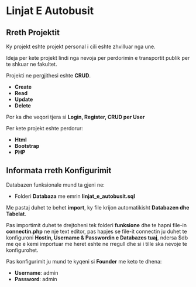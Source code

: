 # Linjat E Autobusit

## Rreth Projektit

Ky projekt eshte projekt personal i cili eshte zhvilluar nga une.

Ideja per kete projekt lindi nga nevoja per perdorimin e transportit publik per te shkuar ne fakultet.

Projekti ne pergjithesi eshte **CRUD**.

 - **Create** 
 - **Read** 
 - **Update** 
 - **Delete**

Por ka dhe veqori tjera si **Login, Register, CRUD per User**

Per kete projekt eshte perdorur:

 - **Html**
 - **Bootstrap** 
 - **PHP**

## Informata rreth Konfigurimit

Databazen funksionale mund ta gjeni ne:

 - Folderi **Databaza** me emrin **linjat_e_autobusit.sql**

Me pastaj duhet te behet **import**, ky file krijon automatikisht **Databazen dhe Tabelat**.

Pas importimit duhet te drejtoheni tek folderi **funksione** dhe te hapni file-in **connectin.php** ne nje text editor, pas hapjes se file-it connectin ju duhet te konfiguroni **Hostin, Username & Passwordin e Databazes tuaj**, ndersa $db me qe e kemi importuar me heret eshte ne rregull dhe si i tille ska nevoje te konfigurohet.

Pas konfigurimit ju mund te kyqeni si **Founder** me keto te dhena:

 - **Username**: admin 
 - **Password**: admin
